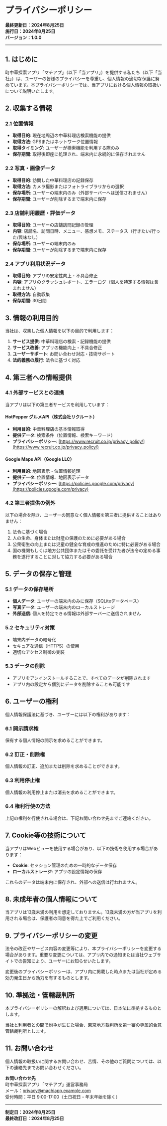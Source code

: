 # プライバシーポリシー

**最終更新日：2024年8月25日**  
**施行日：2024年8月25日**  
**バージョン：1.0.0**

---

## 1. はじめに

町中華探索アプリ「マチアプ」（以下「当アプリ」）を提供する私たち（以下「当社」）は、ユーザーの皆様のプライバシーを尊重し、個人情報の適切な保護に努めています。本プライバシーポリシーでは、当アプリにおける個人情報の取扱いについて説明いたします。

## 2. 収集する情報

### 2.1 位置情報
- **取得目的**: 現在地周辺の中華料理店検索機能の提供
- **取得方法**: GPSまたはネットワーク位置情報
- **取得タイミング**: ユーザーが検索機能を利用する際のみ
- **保存期間**: 取得後即座に処理され、端末内に永続的に保存されません

### 2.2 写真・画像データ
- **取得目的**: 訪問した中華料理店の記録保存
- **取得方法**: カメラ撮影またはフォトライブラリからの選択
- **保存場所**: ユーザーの端末内のみ（外部サーバーへは送信されません）
- **保存期間**: ユーザーが削除するまで端末内に保存

### 2.3 店舗利用履歴・評価データ
- **取得目的**: ユーザーの店舗訪問記録の管理
- **内容**: 店舗名、訪問日時、メニュー、感想メモ、ステータス（行きたい/行った/興味なし）
- **保存場所**: ユーザーの端末内のみ
- **保存期間**: ユーザーが削除するまで端末内に保存

### 2.4 アプリ利用状況データ
- **取得目的**: アプリの安定性向上・不具合修正
- **内容**: アプリのクラッシュレポート、エラーログ（個人を特定する情報は含まれません）
- **取得方法**: 自動収集
- **保存期間**: 30日間

## 3. 情報の利用目的

当社は、収集した個人情報を以下の目的で利用します：

1. **サービス提供**: 中華料理店の検索・記録機能の提供
2. **サービス改善**: アプリの機能向上・不具合修正
3. **ユーザーサポート**: お問い合わせ対応・技術サポート
4. **法的義務の履行**: 法令に基づく対応

## 4. 第三者への情報提供

### 4.1 外部サービスとの連携

当アプリは以下の第三者サービスを利用しています：

#### HotPepper グルメAPI（株式会社リクルート）
- **利用目的**: 中華料理店の基本情報取得
- **提供データ**: 検索条件（位置情報、検索キーワード）
- **プライバシーポリシー**: [https://www.recruit.co.jp/privacy_policy/](https://www.recruit.co.jp/privacy_policy/)

#### Google Maps API（Google LLC）
- **利用目的**: 地図表示・位置情報処理
- **提供データ**: 位置情報、地図表示データ
- **プライバシーポリシー**: [https://policies.google.com/privacy](https://policies.google.com/privacy)

### 4.2 第三者提供の例外

以下の場合を除き、ユーザーの同意なく個人情報を第三者に提供することはありません：

1. 法令に基づく場合
2. 人の生命、身体または財産の保護のために必要がある場合
3. 公衆衛生の向上または児童の健全な育成の推進のために特に必要がある場合
4. 国の機関もしくは地方公共団体またはその委託を受けた者が法令の定める事務を遂行することに対して協力する必要がある場合

## 5. データの保存と管理

### 5.1 データの保存場所
- **個人データ**: ユーザーの端末内のみに保存（SQLiteデータベース）
- **写真データ**: ユーザーの端末内のローカルストレージ
- **外部送信**: 個人を特定できる情報は外部サーバーに送信されません

### 5.2 セキュリティ対策
- 端末内データの暗号化
- セキュアな通信（HTTPS）の使用
- 適切なアクセス制御の実装

### 5.3 データの削除
- アプリをアンインストールすることで、すべてのデータが削除されます
- アプリ内の設定から個別にデータを削除することも可能です

## 6. ユーザーの権利

個人情報保護法に基づき、ユーザーには以下の権利があります：

### 6.1 開示請求権
保有する個人情報の開示を求めることができます。

### 6.2 訂正・削除権
個人情報の訂正、追加または削除を求めることができます。

### 6.3 利用停止権
個人情報の利用停止または消去を求めることができます。

### 6.4 権利行使の方法
上記の権利を行使される場合は、下記お問い合わせ先までご連絡ください。

## 7. Cookie等の技術について

当アプリはWebビューを使用する場合があり、以下の技術を使用する場合があります：

- **Cookie**: セッション管理のための一時的なデータ保存
- **ローカルストレージ**: アプリの設定情報の保存

これらのデータは端末内に保存され、外部への送信は行われません。

## 8. 未成年者の個人情報について

当アプリは13歳未満の利用を想定しておりません。13歳未満の方が当アプリを利用される場合は、保護者の同意を得た上でご利用ください。

## 9. プライバシーポリシーの変更

法令の改正やサービス内容の変更等により、本プライバシーポリシーを変更する場合があります。重要な変更については、アプリ内での通知または当社ウェブサイトでの告知により、ユーザーにお知らせいたします。

変更後のプライバシーポリシーは、アプリ内に掲載した時点または当社が定める効力発生日から効力を有するものとします。

## 10. 準拠法・管轄裁判所

本プライバシーポリシーの解釈および適用については、日本法に準拠するものとします。

当社と利用者との間で紛争が生じた場合、東京地方裁判所を第一審の専属的合意管轄裁判所とします。

## 11. お問い合わせ

個人情報の取扱いに関するお問い合わせ、苦情、その他のご質問については、以下の連絡先までお問い合わせください。

**お問い合わせ先**  
町中華探索アプリ「マチアプ」運営事務局  
メール：privacy@machiapp.example.com  
受付時間：平日 9:00-17:00（土日祝日・年末年始を除く）

---

**制定日：2024年8月25日**  
**最終改訂日：2024年8月25日**